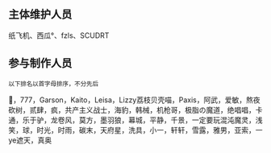 ## 主体维护人员

纸飞机、西瓜°、fzls、SCUDRT<br>

## 参与制作人员

`以下排名以首字母排序，不分先后`<br>

🐎，777，Garson，Kaito，Leisa，Lizzy荔枝贝壳喵，Paxis，阿武，爱敏，熬夜砍树，贰肆，疯，共产主义战士，海豹，韩械，机枪哥，极脂の魔道，绝唱唱，卡通，乐于驴，龙卷风，莫方，墨羽狼，幕城，平静，千景，一定要玩混沌魔灵，浅笑，球，时光，时雨，碳末，天府星，洗具，小一，轩轩，雪露，雅男，亚索，一ye遮天，真奥

